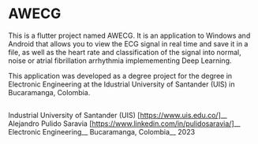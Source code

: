 # AWECG

This is a flutter project named AWECG. It is an application to Windows and Android that allows you to view the ECG signal in real time and save it in a file, as well as the heart rate and classification of the signal into normal, noise or atrial fibrillation arrhythmia implemementing Deep Learning.


This application was developed as a degree project for the degree in Electronic Engineering at the Idustrial University of Santander (UIS) in Bucaramanga, Colombia.

## 

Industrial University of Santander (UIS) [https://www.uis.edu.co/]__
Alejandro Pulido Saravia [https://www.linkedin.com/in/pulidosaravia/]__
Electronic Engineering__
Bucaramanga, Colombia__
2023
